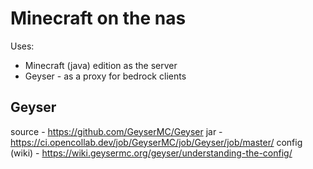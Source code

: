# Minecraft on the nas

Uses: 
* Minecraft (java) edition as the server
* Geyser - as a proxy for bedrock clients


## Geyser
source - https://github.com/GeyserMC/Geyser
jar - https://ci.opencollab.dev/job/GeyserMC/job/Geyser/job/master/
config (wiki) - https://wiki.geysermc.org/geyser/understanding-the-config/


